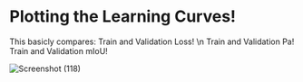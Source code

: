 # Plotting the Learning Curves!

This basicly compares:
Train and Validation Loss! \n
Train and Validation Pa!
Train and Validation mIoU!

![Screenshot (118)](https://github.com/TeachAI-UZ/CodingMasters/assets/89033710/5d5a1ab2-20ba-48f3-abfc-df861581d78c)
